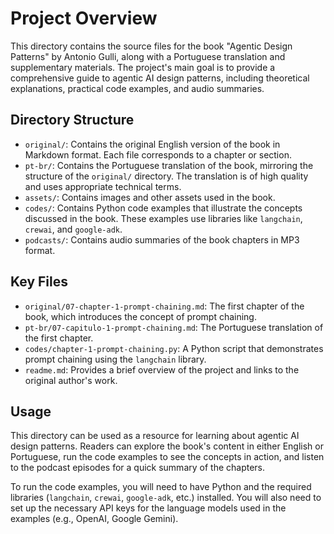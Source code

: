 # Project Overview

This directory contains the source files for the book "Agentic Design Patterns" by Antonio Gulli, along with a Portuguese translation and supplementary materials. The project's main goal is to provide a comprehensive guide to agentic AI design patterns, including theoretical explanations, practical code examples, and audio summaries.

## Directory Structure

*   `original/`: Contains the original English version of the book in Markdown format. Each file corresponds to a chapter or section.
*   `pt-br/`: Contains the Portuguese translation of the book, mirroring the structure of the `original/` directory. The translation is of high quality and uses appropriate technical terms.
*   `assets/`: Contains images and other assets used in the book.
*   `codes/`: Contains Python code examples that illustrate the concepts discussed in the book. These examples use libraries like `langchain`, `crewai`, and `google-adk`.
*   `podcasts/`: Contains audio summaries of the book chapters in MP3 format.

## Key Files

*   `original/07-chapter-1-prompt-chaining.md`: The first chapter of the book, which introduces the concept of prompt chaining.
*   `pt-br/07-capitulo-1-prompt-chaining.md`: The Portuguese translation of the first chapter.
*   `codes/chapter-1-prompt-chaining.py`: A Python script that demonstrates prompt chaining using the `langchain` library.
*   `readme.md`: Provides a brief overview of the project and links to the original author's work.

## Usage

This directory can be used as a resource for learning about agentic AI design patterns. Readers can explore the book's content in either English or Portuguese, run the code examples to see the concepts in action, and listen to the podcast episodes for a quick summary of the chapters.

To run the code examples, you will need to have Python and the required libraries (`langchain`, `crewai`, `google-adk`, etc.) installed. You will also need to set up the necessary API keys for the language models used in the examples (e.g., OpenAI, Google Gemini).
